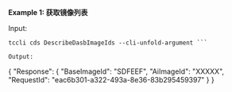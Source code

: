 **Example 1: 获取镜像列表**



Input: 

```
tccli cds DescribeDasbImageIds --cli-unfold-argument ```

Output: 
```
{
    "Response": {
        "BaseImageId": "SDFEEF",
        "AiImageId": "XXXXX",
        "RequestId": "eac6b301-a322-493a-8e36-83b295459397"
    }
}
```

